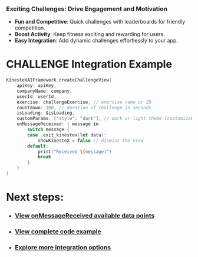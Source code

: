 ### Exciting Challenges: Drive Engagement and Motivation

- **Fun and Competitive**: Quick challenges with leaderboards for friendly competition.  
- **Boost Activity**: Keep fitness exciting and rewarding for users.  
- **Easy Integration**: Add dynamic challenges effortlessly to your app.  

# **CHALLENGE Integration Example**

```swift
KinesteXAIFramework.createChallengeView(
    apiKey: apiKey,
    companyName: company,
    userId: userId,
    exercise: challengeExercise, // exercise name or ID
    countdown: 100, // duration of challenge in seconds 
    isLoading: $isLoading,
    customParams: ["style": "dark"], // dark or light theme (customizable in admin portal)
    onMessageReceived: { message in
        switch message {
        case .exit_kinestex(let data):
            showKinesteX = false // dismiss the view
        default:
            print("Received \(message)")
            break
        }
    }
)
```

# Next steps: 
- ### [View onMessageReceived available data points](../../data.md)
- ### [View complete code example](../../examples/challenge.md)
- ### [Explore more integration options](../overview.md)
